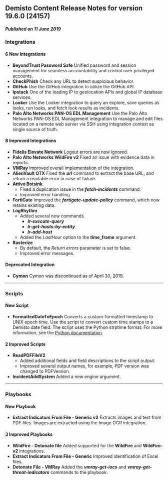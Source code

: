 ## Demisto Content Release Notes for version 19.6.0 (24157)
##### Published on 11 June 2019
### Integrations

####  6 New Integrations
- __BeyondTrust Password Safe__
Unified password and session management for seamless accountability and control over privileged accounts.
- __CheckPhish__
Check any URL to detect suspicious behavior.
- __GitHub__
Use the GitHub integration to utilize the GitHub API.
- __Ipstack__
One of the leading IP to geolocation APIs and global IP database services.
- __Looker__
Use the Looker integration to query an explore, save queries as looks, run looks, and fetch look results as incidents.
- __Palo Alto Networks PAN-OS EDL Management__
Use the Palo Alto Networks PAN-OS EDL Management integration to manage and edit files located on a remote web server via SSH using integration context as single source of truth.

####  8 Improved Integrations
- __Fidelis Elevate Network__
Logout errors are now ignored.
- __Palo Alto Networks WildFire v2__
Fixed an issue with evidence data in reports.
- __VMRay__
Improved overall implementation of the integration.
- __AlienVault OTX__
Fixed the ___url___  command to extract the base URL, and return a readable error in case of failure.
- __Attivo Botsink__
  - Fixed a duplication issue in the ___fetch-incidents___ command.
  - Improved error handling.
- __FortiGate__
Improved the ___fortigate-update-policy___ command, which now retains existing data.
- __LogRhythm__
  - Added several new commands.
    - ___lr-execute-query___
    - ___lr-get-hosts-by-entity___
    - ___lr-add-host___
  - Added the _LastHour_ option to the __time_frame__ argument.
- __Rasterize__
  - By default, the _Return errors_ parameter is set to false.
  - Improved error messages.

#### Deprecated Integration
- __Cymon__
Cymon was discontinued as of April 30, 2019.

---
### Scripts

####  New Script
- __FormattedDateToEpoch__
Converts a custom-formatted timestamp to UNIX epoch time. Use the script to convert custom time stamps to a Demisto date field.  The script uses the Python strptime format.  For more information, see the [Python documentation](https://docs.python.org/3.7/library/datetime.html#strftime-and-strptime-behavior). 


####  2 Improved Scripts
- __ReadPDFFileV2__
  - Added additional fields and field descriptions to the script output. 
  - Improved several output names, for example, PDF version was changed to PDFVersion.
- __IncidentAddSystem__
Added a new engine argument.

---
### Playbooks

####  New Playbook
- __Extract Indicators From File - Generic v2__
Extracts images and text from PDF files. Images are extracted using the Image OCR integration.

####  3 Improved Playbooks
- __WildFire - Detonate file__
Added supported for the __WildFire__ and __WildFire-v2__ integrations.
- __Extract Indicators From File - Generic__
Improved identification of Excel files.
- __Detonate File - VMRay__
Added the ___vmray-get-iocs___ and ___vmray-get-threat-indicators___ commands to the playbook.